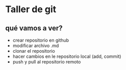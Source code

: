 # Taller de git
## qué vamos a ver?
- crear repositorio en github
- modificar archivo .md
- clonar el repositorio
- hacer cambios en le repositorio local (add, commit)
- push y pull al repositorio remoto
